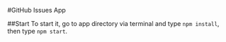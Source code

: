 #GitHub Issues App

##Start
To start it, go to app directory via terminal and type `npm install`, then type `npm start`.
